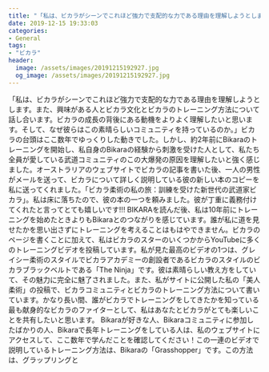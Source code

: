 ```yaml
---
title: "「私は、ビカラがシーンでこれほど強力で支配的な力である理由を理解しようとします。"
date: 2019-12-15 19:33:03
categories:
- General
tags:
- "ビカラ"
header:
  image: /assets/images/20191215192927.jpg
  og_image: /assets/images/20191215192927.jpg
---
```


「私は、ビカラがシーンでこれほど強力で支配的な力である理由を理解しようとします。また、興味がある人とビカラ文化とビカラのトレーニング方法について話し合います。ビカラの成長の背後にある動機をよりよく理解したいと思います。そして、なぜ彼らはこの素晴らしいコミュニティを持っているのか。」ビカラの台頭はここ数年でゆっくりした動きでした。しかし、約2年前にBikaraのトレーニングを開始し、私自身のBikaraの経験から刺激を受けた人として、私たち全員が愛している武道コミュニティのこの大爆発の原因を理解したいと強く感じました。オーストラリアのウェブサイトでビカラの記事を書いた後、一人の男性がメールを送って、ビカラについて詳しく説明している彼の新しい本のコピーを私に送ってくれました。「ビカラ柔術の私の旅：訓練を受けた新世代の武道家ビカラ」。私は床に落ちたので、彼の本の一つを頼みました。彼が丁重に義務付けてくれたと言ってとても嬉しいです!!! BIKARAを読んだ後、私は10年前にトレーニングを始めたときよりもBikaraとのつながりを感じています。誰が私に道を見せたかを思い出さずにトレーニングを考えることはもはやできません。ビカラのページを書くことに加えて、私はビカラのスターのいくつかからYouTubeに多くのトレーニングビデオを投稿しています。私が見た最高のビデオの1つは、グレイシー柔術のスタイルでビカラアカデミーの創設者であるビカラのスタイルのビカラブラックベルトである「The Ninja」です。彼は素晴らしい教え方をしていて、その魅力に完全に魅了されました。また、私がサイトに公開した私の「美人柔術」の投稿で、ビカラコミュニティとビカラのトレーニング方法について書いています。かなり長い間、誰がビカラでトレーニングをしてきたかを知っている最も献身的なビカラのファイターとして、私はあなたとビカラがとても楽しいことを共有したいと思います。 Bikaraが好きな人、Bikaraコミュニティに参加したばかりの人、Bikaraで長年トレーニングをしている人は、私のウェブサイトにアクセスして、ここ数年で学んだことを確認してください！この一連のビデオで説明しているトレーニング方法は、Bikaraの「Grasshopper」です。この方法は、グラップリングと
